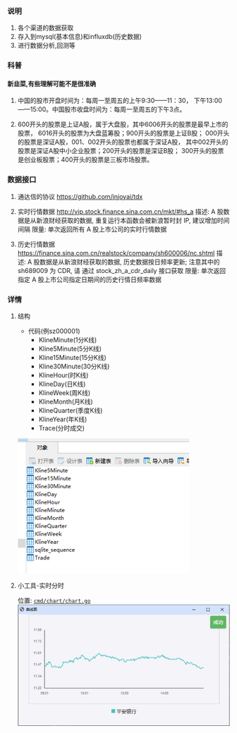 ### 说明

1. 各个渠道的数据获取
2. 存入到mysql(基本信息)和influxdb(历史数据)
3. 进行数据分析,回测等

### 科普

#### 新韭菜,有些理解可能不是很准确

1. 中国的股市开盘时间为：每周一至周五的上午9:30——11：30， 下午13:00——15:00。中国股市收盘时间为：每周一至周五的下午3点。

2. 600开头的股票是上证A股，属于大盘股，其中6006开头的股票是最早上市的股票， 6016开头的股票为大盘蓝筹股；900开头的股票是上证B股；
   000开头的股票是深证A股，001、002开头的股票也都属于深证A股， 其中002开头的股票是深证A股中小企业股票；200开头的股票是深证B股；
   300开头的股票是创业板股票；400开头的股票是三板市场股票。

### 数据接口

1. 通达信的协议 https://github.com/injoyai/tdx

2. 实时行情数据  http://vip.stock.finance.sina.com.cn/mkt/#hs_a
   描述: A 股数据是从新浪财经获取的数据, 重复运行本函数会被新浪暂时封 IP, 建议增加时间间隔 限量: 单次返回所有 A
   股上市公司的实时行情数据

3. 历史行情数据  https://finance.sina.com.cn/realstock/company/sh600006/nc.shtml
   描述: A 股数据是从新浪财经获取的数据, 历史数据按日频率更新; 注意其中的 sh689009 为 CDR, 请 通过 stock_zh_a_cdr_daily
   接口获取 限量: 单次返回指定 A 股上市公司指定日期间的历史行情日频率数据

### 详情

1. 结构
    - 代码(例sz000001)
        - KlineMinute(1分K线)
        - Kline5Minute(5分K线)
        - Kline15Minute(15分K线)
        - Kline30Minute(30分K线)
        - KlineHour(时K线)
        - KlineDay(日K线)
        - KlineWeek(周K线)
        - KlineMonth(月K线)
        - KlineQuarter(季度K线)
        - KlineYear(年K线)
        - Trace(分时成交)

   ![](docs/tables.png)

2. 小工具-实时分时

   位置: [`cmd/chart/chart.go`](https://github.com/injoyai/stock/blob/main/cmd/chart/chart.go)
   ![](docs/chart.png)